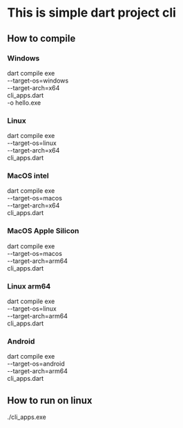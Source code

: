
# This is simple dart project cli

## How to compile 

### Windows
dart compile exe \
  --target-os=windows \
  --target-arch=x64 \
  cli_apps.dart \
  -o hello.exe

### Linux
dart compile exe \
  --target-os=linux \
  --target-arch=x64 \
  cli_apps.dart

### MacOS intel
  dart compile exe \
    --target-os=macos \
    --target-arch=x64 \
  cli_apps.dart

### MacOS Apple Silicon
dart compile exe \
  --target-os=macos \
  --target-arch=arm64 \
cli_apps.dart
  
### Linux arm64
dart compile exe \
  --target-os=linux \
  --target-arch=arm64 \
cli_apps.dart

### Android
dart compile exe \
  --target-os=android \
  --target-arch=arm64 \
cli_apps.dart

## How to run on linux

./cli_apps.exe 